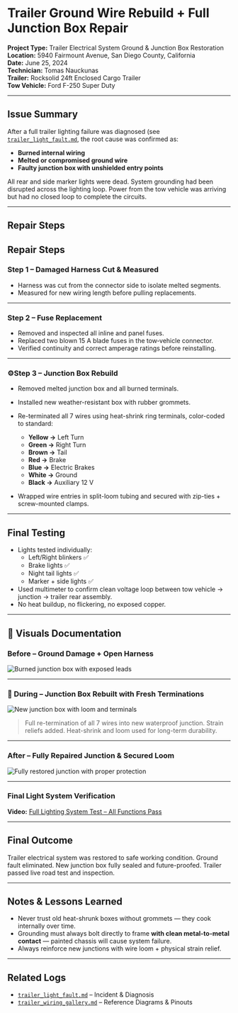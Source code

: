 # Trailer Ground Wire Rebuild + Full Junction Box Repair  
**Project Type:** Trailer Electrical System Ground & Junction Box Restoration  
**Location:** 5940 Fairmount Avenue, San Diego County, California  
**Date:** June 25, 2024  
**Technician:** Tomas Nauckunas  
**Trailer:** Rocksolid 24ft Enclosed Cargo Trailer  
**Tow Vehicle:** Ford F-250 Super Duty  

---

## Issue Summary

After a full trailer lighting failure was diagnosed (see [`trailer_light_fault.md`](https://github.com/tnauckunas/multi-domain_field_repair_logs/blob/7b1b5d0a2dd73f125dd35b2d2bf0351a40519ec0/trailer-wiring/trailer_light_fault.md), the root cause was confirmed as:
- **Burned internal wiring**
- **Melted or compromised ground wire**
- **Faulty junction box with unshielded entry points**

All rear and side marker lights were dead. System grounding had been disrupted across the lighting loop. Power from the tow vehicle was arriving but had no closed loop to complete the circuits.

---

## Repair Steps

## Repair Steps

### Step 1 – Damaged Harness Cut & Measured
- Harness was cut from the connector side to isolate melted segments.
- Measured for new wiring length before pulling replacements.

---

### Step 2 – Fuse Replacement
- Removed and inspected all inline and panel fuses.  
- Replaced two blown 15 A blade fuses in the tow‐vehicle connector.  
- Verified continuity and correct amperage ratings before reinstalling.

---

### ⚙Step 3 – Junction Box Rebuild
- Removed melted junction box and all burned terminals.  
- Installed new weather-resistant box with rubber grommets.  
- Re-terminated all 7 wires using heat-shrink ring terminals, color-coded to standard:
  - **Yellow →** Left Turn  
  - **Green →** Right Turn  
  - **Brown →** Tail  
  - **Red →** Brake  
  - **Blue →** Electric Brakes  
  - **White →** Ground  
  - **Black →** Auxiliary 12 V  

- Wrapped wire entries in split-loom tubing and secured with zip-ties + screw-mounted clamps.

---

## Final Testing

- Lights tested individually:
  - Left/Right blinkers ✅  
  - Brake lights ✅  
  - Night tail lights ✅  
  - Marker + side lights ✅  
- Used multimeter to confirm clean voltage loop between tow vehicle → junction → trailer rear assembly.
- No heat buildup, no flickering, no exposed copper.

---

## 📸 Visuals Documentation

### Before – Ground Damage + Open Harness  
![Burned junction box with exposed leads](https://github.com/tnauckunas/multi-domain_field_repair_logs/blob/main/assets/trailer-wiring/damaged_harness_exposed.jpg?raw=true)

---

### 🔧 During – Junction Box Rebuilt with Fresh Terminations  
![New junction box with loom and terminals](https://github.com/tnauckunas/multi-domain_field_repair_logs/blob/main/assets/trailer-wiring/trailer_ground_fix.jpg?raw=true)

> Full re-termination of all 7 wires into new waterproof junction. Strain reliefs added. Heat-shrink and loom used for long-term durability.

---

### After – Fully Repaired Junction & Secured Loom  
![Fully restored junction with proper protection](https://github.com/tnauckunas/multi-domain_field_repair_logs/blob/main/assets/trailer-wiring/Fully%20Repaired.jpg?raw=true)

---

### Final Light System Verification
**Video:** [Full Lighting System Test – All Functions Pass](https://github.com/tnauckunas/multi-domain_field_repair_logs/blob/bfba1c388dce2dba971dbffe13eafb74a8c525ae/assets/trailer-wiring/rear_lights_working.mp4?raw=true)

---

## Final Outcome

Trailer electrical system was restored to safe working condition. Ground fault eliminated. New junction box fully sealed and future-proofed. Trailer passed live road test and inspection.

---

## Notes & Lessons Learned

- Never trust old heat-shrunk boxes without grommets — they cook internally over time.
- Grounding must always bolt directly to frame **with clean metal-to-metal contact** — painted chassis will cause system failure.
- Always reinforce new junctions with wire loom + physical strain relief.

---

## Related Logs

- [`trailer_light_fault.md`](https://github.com/tnauckunas/multi-domain_field_repair_logs/blob/6cd1208712d06fa08eacfed157040fef7d37ec42/trailer-wiring/trailer_light_fault.md)  – Incident & Diagnosis 
- [`trailer_wiring_gallery.md`](https://github.com/tnauckunas/multi-domain_field_repair_logs/blob/fad056f448a11c1a518a7b821cbe1745301125fd/trailer-wiring/trailer_wiring_gallery.md) – Reference Diagrams & Pinouts  
